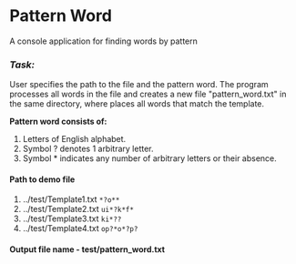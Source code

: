 # Pattern Word
A console application for finding words by pattern

### *Task:*
User specifies the path to the file and the pattern word.
The program processes all words in the file and creates 
a new file "pattern_word.txt" in the same 
directory, where places all words that match the template.

**Pattern word consists of:**
1. Letters of English alphabet.
2. Symbol ? denotes 1 arbitrary letter.
3. Symbol * indicates any number of arbitrary letters or their absence.

#### Path to demo file
1. ../test/Template1.txt `*?o**`
2. ../test/Template2.txt `ui*?k*f*`
3. ../test/Template3.txt `ki*??`
4. ../test/Template4.txt `op?*o*?p?`
#### Output file name - test/pattern_word.txt

